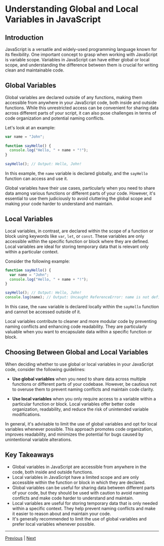# Understanding Global and Local Variables in JavaScript

## Introduction

JavaScript is a versatile and widely-used programming language known for its flexibility. One important concept to grasp when working with JavaScript is variable scope. Variables in JavaScript can have either global or local scope, and understanding the difference between them is crucial for writing clean and maintainable code.

## Global Variables

Global variables are declared outside of any functions, making them accessible from anywhere in your JavaScript code, both inside and outside functions. While this unrestricted access can be convenient for sharing data across different parts of your script, it can also pose challenges in terms of code organization and potential naming conflicts.

Let's look at an example:

```javascript
var name = "John";
 
function sayHello() {
  console.log("Hello, " + name + "!");
}
 
sayHello(); // Output: Hello, John!
```

In this example, the `name` variable is declared globally, and the `sayHello` function can access and use it.

Global variables have their use cases, particularly when you need to share data among various functions or different parts of your code. However, it's essential to use them judiciously to avoid cluttering the global scope and making your code harder to understand and maintain.

## Local Variables

Local variables, in contrast, are declared within the scope of a function or block using keywords like `var`, `let`, or `const`. These variables are only accessible within the specific function or block where they are defined. Local variables are ideal for storing temporary data that is relevant only within a particular context.

Consider the following example:

```javascript
function sayHello() {
  var name = "John";
  console.log("Hello, " + name + "!");
}

sayHello(); // Output: Hello, John!
console.log(name); // Output: Uncaught ReferenceError: name is not defined
```

In this case, the `name` variable is declared locally within the `sayHello` function and cannot be accessed outside of it.

Local variables contribute to cleaner and more modular code by preventing naming conflicts and enhancing code readability. They are particularly valuable when you want to encapsulate data within a specific function or block.

## Choosing Between Global and Local Variables
When deciding whether to use global or local variables in your JavaScript code, consider the following guidelines:

- **Use global variables** when you need to share data across multiple functions or different parts of your codebase. However, be cautious not to overuse them to prevent naming conflicts and maintain code clarity.

- **Use local variables** when you only require access to a variable within a particular function or block. Local variables offer better code organization, readability, and reduce the risk of unintended variable modifications.

In general, it's advisable to limit the use of global variables and opt for local variables whenever possible. This approach promotes code organization, improves readability, and minimizes the potential for bugs caused by unintentional variable alterations.

## Key Takeaways
- Global variables in JavaScript are accessible from anywhere in the code, both inside and outside functions.
- Local variables in JavaScript have a limited scope and are only accessible within the function or block in which they are declared.
- Global variables can be useful for sharing data between different parts of your code, but they should be used with caution to avoid naming conflicts and make code harder to understand and maintain.
- Local variables are useful for storing temporary data that is only needed within a specific context. They help prevent naming conflicts and make it easier to reason about and maintain your code.
- It's generally recommended to limit the use of global variables and prefer local variables whenever possible.

---

[Previous](./javascript-variables.md) | [Next](./js-variables-with-var.md)